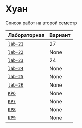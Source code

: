 # Хуан
<summary>Список работ на второй семестр</summary>


| **Лабораторная**                                                              | **Вариант**                       |
|-------------------------------------------------------------------------------|-----------------------------------|
| [`lab-21`](https://github.com/Maxsmile123/MAI_109B_22/tree/main/Huan/lab21) | 27                              |
| [`lab-22`](https://github.com/Maxsmile123/MAI_109B_22/tree/main/Huan/lab22) | None   |
| [`lab-23`](https://github.com/Maxsmile123/MAI_109B_22/tree/main/Huan/lab23) | 24                   |
| [`lab-24`](https://github.com/Maxsmile123/MAI_109B_22/tree/main/Huan/lab24) | None                |
| [`lab-25`](https://github.com/Maxsmile123/MAI_109B_22/tree/main/Huan/lab25) | None                 |
| [`lab-26`](https://github.com/Maxsmile123/MAI_109B_22/tree/main/Huan/lab26) | None |
| [`KP6`](https://github.com/Maxsmile123/MAI_109B_22/tree/main/Huan/KP6)      | None                  |
| [`KP7`](https://github.com/Maxsmile123/MAI_109B_22/tree/main/Huan/KP7)      | None                  |
| [`KP8`](https://github.com/Maxsmile123/MAI_109B_22/tree/main/Huan/KP8)      | None                 |
| [`KP9`](https://github.com/Maxsmile123/MAI_109B_22/tree/main/Huan/KP9)      | None                  |
